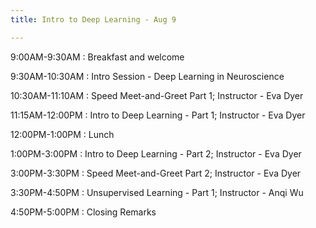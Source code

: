 ```yaml
---
title: Intro to Deep Learning - Aug 9

---
```


9:00AM-9:30AM
: Breakfast and welcome

9:30AM-10:30AM
: Intro Session - Deep Learning in Neuroscience

10:30AM-11:10AM
: Speed Meet-and-Greet Part 1; Instructor - Eva Dyer

11:15AM-12:00PM
: Intro to Deep Learning - Part 1; Instructor - Eva Dyer

12:00PM-1:00PM
: Lunch

1:00PM-3:00PM
: Intro to Deep Learning - Part 2; Instructor - Eva Dyer

3:00PM-3:30PM
: Speed Meet-and-Greet Part 2; Instructor - Eva Dyer

3:30PM-4:50PM
: Unsupervised Learning - Part 1; Instructor - Anqi Wu

4:50PM-5:00PM
: Closing Remarks








